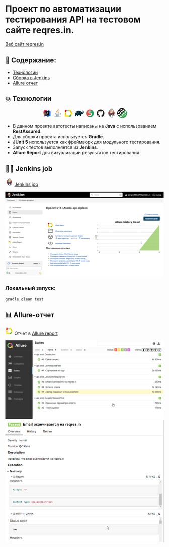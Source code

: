 # Проект по автоматизации тестирования API на тестовом сайте reqres.in. 
<a target="_blank" href="https://reqres.in/">Веб сайт reqres.in</a>

## :memo: Содержание:

- [Технологии](#classical_building-Технологии)
- [Сборка в Jenkins](#man_cook-Jenkins-job)
- [Allure отчет](#bar_chart-Allure-отчет)

## :boom: Технологии
<p align="center">
<img width="6%" title="Idea" src="images/logo/Idea.svg">
<img width="6%" title="Java" src="images/logo/Java.svg">
<img width="6%" title="Allure Report" src="images/logo/Allure.svg">
<img width="6%" title="Gradle" src="images/logo/Gradle.svg">
<img width="6%" title="JUnit5" src="images/logo/Junit5.svg">
<img width="6%" title="GitHub" src="images/logo/GitHub.svg">
<img width="6%" title="Jenkins" src="images/logo/Jenkins.svg">
<img width="6%" title="REST Assured" src="images/logo/logo-transparent.png">
</p>


- В данном проекте автотесты написаны на **Java** с использованием  **RestAssured**.
- Для сборки проекта используется **Gradle**.
- **JUnit 5** используется как фреймворк для модульного тестирования.
- Запуск тестов выполняется из **Jenkins**.
- **Allure Report** для визуализации результатов тестирования.



## :man_cook: Jenkins job
<img src="images/logo/Jenkins.svg" width="25" height="25"  alt="Jenkins"/></a>  <a target="_blank" href="https://jenkins.autotests.cloud/job/011-LMaslo-api-diplom/">Jenkins job</a>
<p align="center">
<a href="https://jenkins.autotests.cloud/job/011-LMaslo-api-diplom/"><img src="images/screen/jenkins2.png" alt="Jenkins"/></a>
</p>


###  Локальный запуск:
```
gradle clean test
```

## :bar_chart: Allure-отчет
<img src="images/logo/Allure.svg" width="25" height="25"  alt="Allure"/></a> Отчет в <a target="_blank" href="https://jenkins.autotests.cloud/job/011-LMaslo-api-diplom/4/allure/">Allure report</a>
<p align="center">
<a href="https://jenkins.autotests.cloud/job/011-LMaslo-api-diplom/4/allure/"><img src="images/screen/allure.png" alt="Allure"/></a>
  <a href="https://jenkins.autotests.cloud/job/011-LMaslo-api-diplom/4/allure/"><img src="images/screen/allure2.png" alt="Allure"/></a>
</p>
